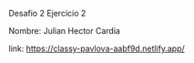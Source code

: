 Desafio 2 
Ejercicio 2

Nombre: Julian Hector Cardia

link: https://classy-pavlova-aabf9d.netlify.app/




